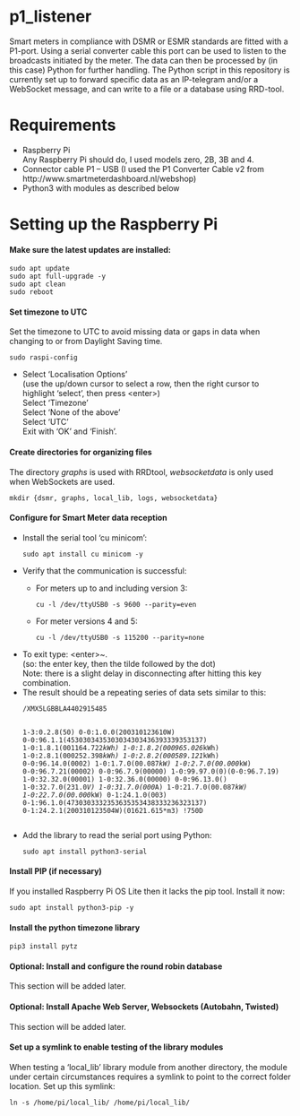 <h1>p1_listener</h1>
Smart meters in compliance with DSMR or ESMR standards are fitted with a P1-port.  Using a serial converter cable this port can be used to listen to the broadcasts initiated by the meter.  The data can then be processed by (in this case) Python for further handling.  The Python script in this repository is currently set up to forward specific data as an IP-telegram and/or a WebSocket message, and can write to a file or a database using RRD-tool.
<h1>Requirements</h1>
<ul>
  <li>Raspberry Pi<br>
  Any Raspberry Pi should do, I used models zero, 2B, 3B and 4.</li>
  <li>Connector cable P1 – USB (I used the P1 Converter Cable v2 from http://www.smartmeterdashboard.nl/webshop)</li>
  <li>Python3 with modules as described below</li>
</ul>
<h1>Setting up the Raspberry Pi</h1>
<h4>Make sure the latest updates are installed:</h4>
<pre><code>sudo apt update
sudo apt full-upgrade -y
sudo apt clean
sudo reboot</code></pre>
<h4>Set timezone to UTC</h4>
Set the timezone  to UTC to avoid missing data or gaps in data when changing to or from Daylight Saving time.
<pre><code>sudo raspi-config</code></pre><ul>
  <li>Select ‘Localisation Options’<br>
    (use the up/down cursor to select a row, then the right cursor to highlight ‘select’, then press &ltenter&gt)<br>
    Select ‘Timezone’<br>
    Select ‘None of the above’<br>
    Select ‘UTC’<br>
    Exit with ‘OK’ and ‘Finish’.</li>
</ul>
<h4>Create directories for organizing files</h4>
The directory <i>graphs</i> is used with RRDtool, <i>websocketdata</i> is only used when WebSockets are used.
<pre><code>mkdir {dsmr, graphs, local_lib, logs, websocketdata}</code></pre>
<h4>Configure for Smart Meter data reception</h4>
<ul>
  <li>Install the serial tool ‘cu minicom’:</li>
  <pre><code>sudo apt install cu minicom -y</code></pre>
  <li>Verify that the communication is successful:</li>
  <ul>
    <li>For meters up to and including version 3:</li>
    <pre><code>cu -l /dev/ttyUSB0 -s 9600 --parity=even</code></pre>
    <li>For meter versions 4 and 5:</li>
    <pre><code>cu -l /dev/ttyUSB0 -s 115200 --parity=none</code></pre>
  </ul>
  <li>To exit type:  &ltenter&gt~.<br>
  (so: the enter key, then the tilde followed by the dot)<br>
  Note: there is a slight delay in disconnecting after hitting this key combination.</li>
  <li>The result should be a repeating series of data sets similar to this:
<pre><code>/XMX5LGBBLA4402915485

1-3:0.2.8(50)
0-0:1.0.0(200310123610W)
0-0:96.1.1(4530303435303034303436393339353137)
1-0:1.8.1(001164.722*kWh)
1-0:1.8.2(000965.026*kWh)
1-0:2.8.1(000252.398*kWh)
1-0:2.8.2(000589.121*kWh)
0-0:96.14.0(0002)
1-0:1.7.0(00.087*kW)
1-0:2.7.0(00.000*kW)
0-0:96.7.21(00002)
0-0:96.7.9(00000)
1-0:99.97.0(0)(0-0:96.7.19)
1-0:32.32.0(00001)
1-0:32.36.0(00000)
0-0:96.13.0()
1-0:32.7.0(231.0*V)
1-0:31.7.0(000*A)
1-0:21.7.0(00.087*kW)
1-0:22.7.0(00.000*kW)
0-1:24.1.0(003)
0-1:96.1.0(4730303332353635353438333236323137)
0-1:24.2.1(200310123504W)(01621.615*m3)
!750D</code></pre></li>

  <li>Add the library to read the serial port using Python:</li>
  <pre><code>sudo apt install python3-serial</code></pre>
</ul>
<h4>Install PIP (if necessary)</h4>
If you installed Raspberry Pi OS Lite then it lacks the pip tool.  Install it now:
<pre><code>sudo apt install python3-pip -y</code></pre>
<h4>Install the python timezone library</h4>
<pre><code>pip3 install pytz</code></pre>
<h4>Optional: Install and configure the round robin database</h4>
This section will be added later.
<h4>Optional: Install Apache Web Server, Websockets (Autobahn, Twisted)</h4>
This section will be added later.
<h4>Set up a symlink to enable testing of the library modules</h4>
When testing a ‘local_lib’ library module from another directory, the module under certain circumstances requires a symlink to point to the correct folder location.  Set up this symlink:
<pre><code>ln -s /home/pi/local_lib/ /home/pi/local_lib/</code></pre>

